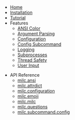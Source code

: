 * [Home](README.md)
* [Installation](installation.md)
* [Tutorial](tutorial.md)
* Features
    * [ANSI Color](ANSI.md)
    * [Argument Parsing](argument_parsing.md)
    * [Configuration](configuration.md)
    * [Config Subcommand](subcommand_config.md)
    * [Logging](logging.md)
    * [Subprocesses](subprocesses.md)
    * [Thread Safety](threading.md)
    * [User Input](questions.md)
<!-- DO NOT ADD OR CHANGE ANYTHING BELOW THIS LINE -->
* API Reference
    * [milc.ansi](api_ansi.md)
    * [milc.attrdict](api_attrdict.md)
    * [milc.configuration](api_configuration.md)
    * [milc.emoji](api_emoji.md)
    * [milc.milc](api_milc.md)
    * [milc.questions](api_questions.md)
    * [milc.subcommand.config](api_subcommand_config.md)
